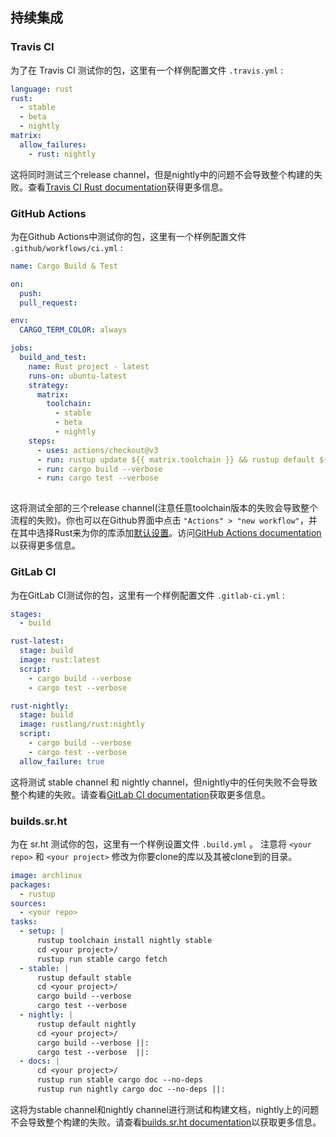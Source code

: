 ## 持续集成

### Travis CI

为了在 Travis CI 测试你的包，这里有一个样例配置文件 `.travis.yml` :

```yaml
language: rust
rust:
  - stable
  - beta
  - nightly
matrix:
  allow_failures:
    - rust: nightly
```

这将同时测试三个release channel，但是nightly中的问题不会导致整个构建的失败。查看[Travis CI Rust documentation](https://docs.travis-ci.com/user/languages/rust/)获得更多信息。

### GitHub Actions

为在Github Actions中测试你的包，这里有一个样例配置文件 `.github/workflows/ci.yml` :

```yaml
name: Cargo Build & Test

on:
  push:
  pull_request:

env: 
  CARGO_TERM_COLOR: always

jobs:
  build_and_test:
    name: Rust project - latest
    runs-on: ubuntu-latest
    strategy:
      matrix:
        toolchain:
          - stable
          - beta
          - nightly
    steps:
      - uses: actions/checkout@v3
      - run: rustup update ${{ matrix.toolchain }} && rustup default ${{ matrix.toolchain }}
      - run: cargo build --verbose
      - run: cargo test --verbose
  
```

这将测试全部的三个release channel(注意任意toolchain版本的失败会导致整个流程的失败)。你也可以在Github界面中点击 `"Actions" > "new workflow"`，并在其中选择Rust来为你的库添加[默认设置](https://github.com/actions/starter-workflows/blob/main/ci/rust.yml)。访问[GitHub Actions documentation](https://docs.github.com/en/actions)以获得更多信息。

### GitLab CI

为在GitLab CI测试你的包，这里有一个样例配置文件 `.gitlab-ci.yml` :

```yaml
stages:
  - build

rust-latest:
  stage: build
  image: rust:latest
  script:
    - cargo build --verbose
    - cargo test --verbose

rust-nightly:
  stage: build
  image: rustlang/rust:nightly
  script:
    - cargo build --verbose
    - cargo test --verbose
  allow_failure: true
```

这将测试 stable channel 和 nightly channel，但nightly中的任何失败不会导致整个构建的失败。请查看[GitLab CI documentation](https://docs.gitlab.com/ce/ci/yaml/index.html)获取更多信息。

### builds.sr.ht

为在 sr.ht 测试你的包，这里有一个样例设置文件 `.build.yml` 。
注意将 `<your repo>` 和 `<your project>` 修改为你要clone的库以及其被clone到的目录。

```yaml
image: archlinux
packages:
  - rustup
sources:
  - <your repo>
tasks:
  - setup: |
      rustup toolchain install nightly stable
      cd <your project>/
      rustup run stable cargo fetch
  - stable: |
      rustup default stable
      cd <your project>/
      cargo build --verbose
      cargo test --verbose
  - nightly: |
      rustup default nightly
      cd <your project>/
      cargo build --verbose ||:
      cargo test --verbose  ||:
  - docs: |
      cd <your project>/
      rustup run stable cargo doc --no-deps
      rustup run nightly cargo doc --no-deps ||:
```

这将为stable channel和nightly channel进行测试和构建文档，nightly上的问题不会导致整个构建的失败。请查看[builds.sr.ht documentation](https://man.sr.ht/builds.sr.ht/)以获取更多信息。

[def-package]:  ../appendix/glossary.md#package  '"package" (glossary entry)'
